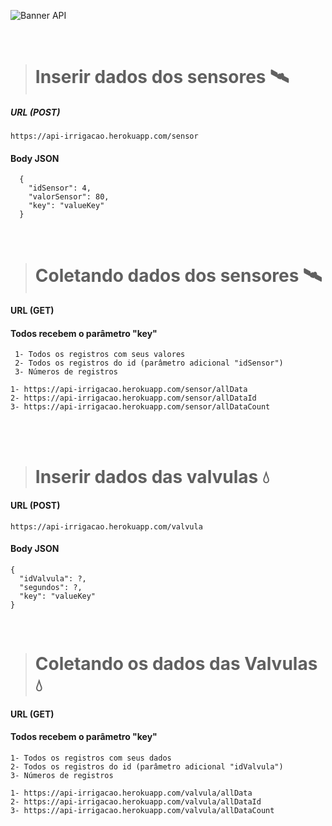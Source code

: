 ![Banner API](https://user-images.githubusercontent.com/97262778/176702116-eabb2fd8-b17a-4aaf-b891-b6b5b9a82531.png)

<br>

> # Inserir dados dos sensores 🛰
##### URL (POST)

```
https://api-irrigacao.herokuapp.com/sensor
```

#### Body JSON
```
  {
    "idSensor": 4,      
    "valorSensor": 80,
    "key": "valueKey"
  }
```

<br>

> # Coletando dados dos sensores 🛰
#### URL (GET)
  #### Todos recebem o parâmetro "key"
     1- Todos os registros com seus valores
     2- Todos os registros do id (parâmetro adicional "idSensor")
     3- Números de registros

```
1- https://api-irrigacao.herokuapp.com/sensor/allData
2- https://api-irrigacao.herokuapp.com/sensor/allDataId
3- https://api-irrigacao.herokuapp.com/sensor/allDataCount
```

<br><br>

> # Inserir dados das valvulas 💧
#### URL (POST)
```
https://api-irrigacao.herokuapp.com/valvula
```
#### Body JSON
```
{
  "idValvula": ?,
  "segundos": ?,
  "key": "valueKey"
}
```

<br>

> # Coletando os dados das Valvulas 💧
#### URL (GET)
  #### Todos recebem o parâmetro "key"
    1- Todos os registros com seus dados
    2- Todos os registros do id (parâmetro adicional "idValvula")
    3- Números de registros

```
1- https://api-irrigacao.herokuapp.com/valvula/allData
2- https://api-irrigacao.herokuapp.com/valvula/allDataId
3- https://api-irrigacao.herokuapp.com/valvula/allDataCount
```
